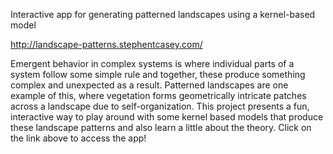 Interactive app for generating patterned landscapes using a kernel-based model

http://landscape-patterns.stephentcasey.com/

Emergent behavior in complex systems is where individual parts of a system follow some simple rule and together, these produce something complex and unexpected as a result. Patterned landscapes are one example of this, where vegetation forms geometrically intricate patches across a landscape due to self-organization. This project presents a fun, interactive way to play around with some kernel based models that produce these landscape patterns and also learn a little about the theory. Click on the link above to access the app!
